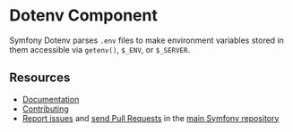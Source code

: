 Dotenv Component
================

Symfony Dotenv parses `.env` files to make environment variables stored in them
accessible via `getenv()`, `$_ENV`, or `$_SERVER`.

Resources
---------

  * [Documentation](https://symfony.com/doc/current/components/dotenv.html)
  * [Contributing](https://symfony.com/doc/current/contributing/index.html)
  * [Report issues](https://github.com/oldpak/symfony/issues) and
    [send Pull Requests](https://github.com/oldpak/symfony/pulls)
    in the [main Symfony repository](https://github.com/oldpak/symfony)
